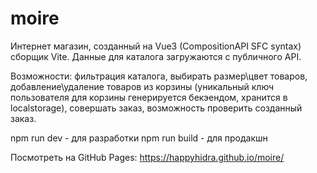 # moire
Интернет магазин, созданный на Vue3 (CompositionAPI SFC syntax) сборщик Vite. 
Данные для каталога загружаются с публичного API.

Возможности: фильтрация каталога, выбирать размер\цвет товаров, добавление\удаление товаров из корзины (уникальный ключ пользователя для корзины генерируется бекэендом, хранится в localstorage), совершать заказ, возможность проверить созданный заказ.

npm run dev - для разработки npm run build - для продакшн

Посмотреть на GitHub Pages:
https://happyhidra.github.io/moire/

